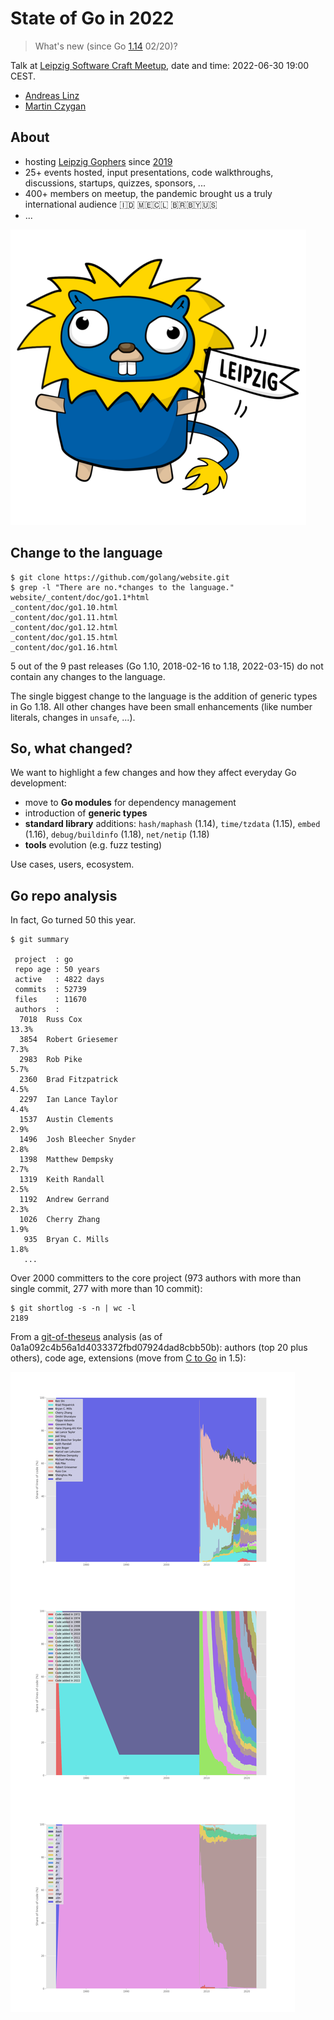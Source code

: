 # State of Go in 2022

> What's new (since Go [1.14](https://go.dev/doc/devel/release#go1.14) 02/20)?

Talk at [Leipzig Software Craft
Meetup](https://www.meetup.com/LE-software-craft-community/), date and time:
2022-06-30 19:00 CEST.

* [Andreas Linz](https://github.com/klingtnet)
* [Martin Czygan](https://github.com/miku)

## About

* hosting [Leipzig Gophers](https://golangleipzig.space/) since [2019](https://golangleipzig.space/posts/meetup-launched/)
* 25+ events hosted, input presentations, code walkthroughs, discussions, startups, quizzes, sponsors, ...
* 400+ members on meetup, the pandemic brought us a truly international audience 🇮🇩 🇲🇪🇨🇱 🇧🇷🇧🇾🇺🇸
* ...

![](static/leipzig-gopher.png)

## Change to the language

```shell
$ git clone https://github.com/golang/website.git
$ grep -l "There are no.*changes to the language." website/_content/doc/go1.1*html
_content/doc/go1.10.html
_content/doc/go1.11.html
_content/doc/go1.12.html
_content/doc/go1.15.html
_content/doc/go1.16.html
```

5 out of the 9 past releases (Go 1.10, 2018-02-16 to 1.18, 2022-03-15) do not
contain any changes to the language.

The single biggest change to the language is the addition of generic types in
Go 1.18. All other changes have been small enhancements (like number literals,
changes in `unsafe`, ...).

## So, what changed?

We want to highlight a few changes and how they affect everyday Go development:

* move to **Go modules** for dependency management
* introduction of **generic types**
* **standard library** additions: `hash/maphash` (1.14), `time/tzdata` (1.15), `embed` (1.16), `debug/buildinfo` (1.18), `net/netip` (1.18)
* **tools** evolution (e.g. fuzz testing)

Use cases, users, ecosystem.

## Go repo analysis

In fact, Go turned 50 this year.

```
$ git summary

 project  : go
 repo age : 50 years
 active   : 4822 days
 commits  : 52739
 files    : 11670
 authors  :
  7018  Russ Cox                                                    13.3%
  3854  Robert Griesemer                                            7.3%
  2983  Rob Pike                                                    5.7%
  2360  Brad Fitzpatrick                                            4.5%
  2297  Ian Lance Taylor                                            4.4%
  1537  Austin Clements                                             2.9%
  1496  Josh Bleecher Snyder                                        2.8%
  1398  Matthew Dempsky                                             2.7%
  1319  Keith Randall                                               2.5%
  1192  Andrew Gerrand                                              2.3%
  1026  Cherry Zhang                                                1.9%
   935  Bryan C. Mills                                              1.8%
   ...
```

Over 2000 committers to the core project (973 authors with more than single commit, 277 with more than 10 commit):

```
$ git shortlog -s -n | wc -l
2189
```

From a [git-of-theseus](https://github.com/erikbern/git-of-theseus) analysis
(as of 0a1a092c4b56a1d4033372fbd07924dad8cbb50b): authors (top 20 plus others),
code age, extensions (move from [C to Go](https://go.dev/doc/go1.5#c) in 1.5):

![Various plots generated with git-of-theseus](static/theseus/stats_combined.png)



